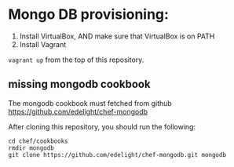 # Mongo DB provisioning:

1. Install VirtualBox, AND make sure that VirtualBox is on PATH
2. Install Vagrant

`vagrant up` from the top of this repository.


## missing mongodb cookbook

The mongodb cookbook must fetched from github https://github.com/edelight/chef-mongodb

After cloning this repository, you should run the following:

```
cd chef/cookbooks
rmdir mongodb
git clone https://github.com/edelight/chef-mongodb.git mongodb
```
